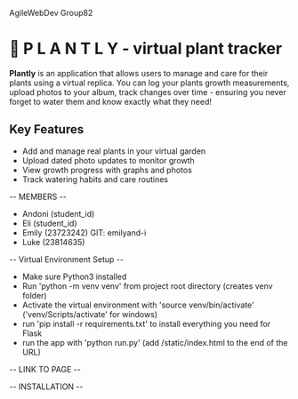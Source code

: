 AgileWebDev Group82

# 🌱 P L A N T L Y - virtual plant tracker

**Plantly** is an application that allows users to manage and care for their plants using a virtual replica.
You can log your plants growth measurements, upload photos to your album, track changes over time - ensuring you never forget to water them and know exactly what they need!

## Key Features
- Add and manage real plants in your virtual garden
- Upload dated photo updates to monitor growth
- View growth progress with graphs and photos
- Track watering habits and care routines

-- MEMBERS --

- Andoni (student_id)
- Eli (student_id)
- Emily (23723242) GIT: emilyand-i
- Luke (23814635)

-- Virtual Environment Setup --
- Make sure Python3 installed
- Run 'python -m venv venv' from project root directory (creates venv folder)
- Activate the virtual environment with 'source venv/bin/activate' ('venv/Scripts/activate' for windows)
- run 'pip install -r requirements.txt' to install everything you need for Flask
- run the app with 'python run.py' (add /static/index.html to the end of the URL) 

-- LINK TO PAGE --


-- INSTALLATION -- 



